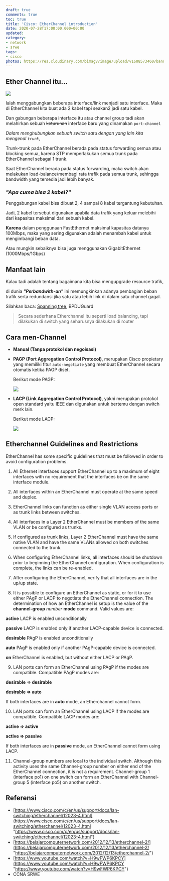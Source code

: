 ```yaml
---
draft: true
comments: true
toc: true
title: 'Cisco: EtherChannel introduction'
date: 2020-07-28T17:00:00.000+00:00
updated: 
category:
- network
- srwe
tags:
- cisco
photos: https://res.cloudinary.com/bimagv/image/upload/v1608573460/banner/cisco-srwe_uhz3er.png
---
```

## Ether Channel itu...

![](/images/ccnaccnplinx-com-etherchannel-port-options00001.jpg)
<!-- more -->
Ialah menggabungkan beberapa interface/link menjadi satu interface. Maka di EtherChannel kita buat ada 2 kabel tapi seakan2 jadi satu kabel.

Dan gabungan beberapa interface itu atau channel group tadi akan melahirkan sebuah ~~keturunan~~ interface baru yang dinamakan `port-channel`

_Dalam menghubungkan sebuah switch satu dengan yang lain kita mengenal `trunk,`_

Trunk-trunk pada EtherChannel berada pada status forwarding semua atau blocking semua, karena STP memperlakukan semua trunk pada EtherChannel sebagai 1 trunk.

Saat EtherChannel berada pada status forwarding, maka switch akan melakukan load-balance/membagi rata trafik pada semua trunk, sehingga bandwidth yang tersedia jadi lebih banyak.

### _"Apa cuma bisa 2 kabel?"_

Penggabungan kabel bisa dibuat 2, 4 sampai 8 kabel tergantung kebutuhan.

Jadi, 2 kabel tersebut digunakan apabila data trafik yang keluar melebihi dari kapasitas maksimal dari sebuah kabel.

**Karena** dalam penggunaan FastEthernet maksimal kapasitas datanya 100Mbps, maka yang sering digunakan adalah menambah kabel untuk mengimbangi beban data.

Atau mungkin sebaiknya bisa juga menggunakan GigabitEthernet (1000Mbps/1Gbps)

## Manfaat lain

Kalau tadi adalah tentang bagaimana kita bisa mengupgrade resource trafik,

di dunia **_"Perbandwith-an"_** ini memungkinkan adanya pembagian beban trafik serta redundansi jika satu atau lebih link di dalam satu channel gagal.

Silahkan baca: [Spanning tree](https://8log.netlify.app/2020/08/08/network/cisco-spanning-tree-protocol-stp/ "Spanning tree"), BPDUGuard

> Secara sederhana Etherchannel itu seperti load balancing, tapi dilakukan di switch yang seharusnya dilakukan di router

## Cara men-Channel

* **Manual (Tanpa protokol dan negoisasi)**
* **PAGP (Port Aggregation Control Protocol)**, merupakan Cisco propietary yang memiliki fitur `auto-negotiate` yang membuat EtherChannel secara otomatis ketika PAGP diset.

  Berikut mode PAGP:

  ![](/images/pagp.png)
* **LACP (Link Aggregation Control Protocol)**, yakni merupakan protokol open standard yaitu IEEE dan digunakan untuk bertemu dengan switch merk lain.

  Berikut mode LACP:

  ![](/images/lacp.png)

## Etherchannel Guidelines and Restrictions

EtherChannel has some specific guidelines that must be followed in order to avoid configuration problems.

1) All Ethernet interfaces support EtherChannel up to a maximum of eight interfaces with no requirement that the interfaces be on the same interface module.

2) All interfaces within an EtherChannel must operate at the same speed and duplex.

3) EtherChannel links can function as either single VLAN access ports or as trunk links between switches.

4) All interfaces in a Layer 2 EtherChannel must be members of the same VLAN or be configured as trunks.

5) If configured as trunk links, Layer 2 EtherChannel must have the same native VLAN and have the same VLANs allowed on both switches connected to the trunk.

6) When configuring EtherChannel links, all interfaces should be shutdown prior to beginning the EtherChannel configuration. When configuration is complete, the links can be re-enabled.

7) After configuring the EtherChannel, verify that all interfaces are in the up/up state.

8) It is possible to configure an EtherChannel as static, or for it to use either PAgP or LACP to negotiate the EtherChannel connection. The determination of how an EtherChannel is setup is the value of the **channel-group** _number_ **mode** command. Valid values are:

**active** LACP is enabled unconditionally

**passive** LACP is enabled only if another LACP-capable device is connected.

**desirable** PAgP is enabled unconditionally

**auto** PAgP is enabled only if another PAgP-capable device is connected.

**on** EtherChannel is enabled, but without either LACP or PAgP.

9) LAN ports can form an EtherChannel using PAgP if the modes are compatible. Compatible PAgP modes are:

**desirable => desirable**

**desirable => auto**

If both interfaces are in **auto** mode, an Etherchannel cannot form.

10) LAN ports can form an EtherChannel using LACP if the modes are compatible. Compatible LACP modes are:

**active => active**

**active => passive**

If both interfaces are in **passive** mode, an EtherChannel cannot form using LACP.

11) Channel-group numbers are local to the individual switch. Although this activity uses the same Channel-group number on either end of the EtherChannel connection, it is not a requirement. Channel-group 1 (interface po1) on one switch can form an EtherChannel with Channel-group 5 (interface po5) on another switch.

## Referensi

* [https://www.cisco.com/c/en/us/support/docs/lan-switching/etherchannel/12023-4.html](https://www.cisco.com/c/en/us/support/docs/lan-switching/etherchannel/12023-4.html "https://www.cisco.com/c/en/us/support/docs/lan-switching/etherchannel/12023-4.html")
* [https://belajarcomputernetwork.com/2012/12/13/etherchannel-2/](https://belajarcomputernetwork.com/2012/12/13/etherchannel-2/ "https://belajarcomputernetwork.com/2012/12/13/etherchannel-2/")
* [https://www.youtube.com/watch?v=H9wFWP6KPCY](https://www.youtube.com/watch?v=H9wFWP6KPCY "https://www.youtube.com/watch?v=H9wFWP6KPCY")
* CCNA SRWE